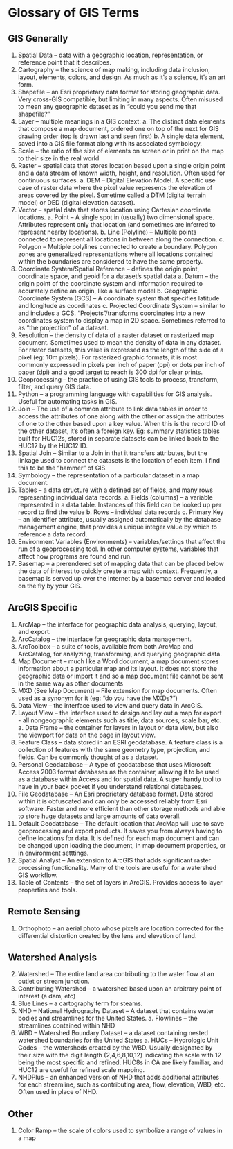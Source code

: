 # Glossary of GIS Terms
## GIS Generally
1.	Spatial Data – data with a geographic location, representation, or reference point that it describes.
2.	Cartography – the science of map making, including data inclusion, layout, elements, colors, and design. As much as it’s a science, it’s an art form.
3.	Shapefile – an Esri proprietary data format for storing geographic data. Very cross-GIS compatible, but limiting in many aspects. Often misused to mean any geographic dataset as in “could you send me that shapefile?”
4.	Layer – multiple meanings in a GIS context:
  a.	The distinct data elements that compose a map document, ordered one on top of the next for GIS drawing order (top is drawn last and seen first)
  b.	A single data element, saved into a GIS file format along with its associated symbology.
5.	Scale – the ratio of the size of elements on screen or in print on the map to their size in the real world
6.	Raster – spatial data that stores location based upon a single origin point and a data stream of known width, height, and resolution. Often used for continuous surfaces.
  a.	DEM – Digital Elevation Model. A specific use case of raster data where the pixel value represents the elevation of areas covered by the pixel. Sometime called a DTM (digital terrain model) or DED (digital elevation dataset).
7.	Vector – spatial data that stores location using Cartesian coordinate locations.
  a.	Point – A single spot in (usually) two dimensional space. Attributes represent only that location (and sometimes are inferred to represent nearby locations).
  b.	Line (Polyline) – Multiple points connected to represent all locations in between along the connection.
  c.	Polygon – Multiple polylines connected to create a boundary. Polygon zones are generalized representations where all locations contained within the boundaries are considered to have the same property.
8.	Coordinate System/Spatial Reference – defines the origin point, coordinate space, and geoid for a dataset’s spatial data
  a.	Datum – the origin point of the coordinate system and information required to accurately define an origin, like a surface model
  b.	Geographic Coordinate System (GCS) – A coordinate system that specifies latitude and longitude as coordinates
  c.	Projected Coordinate System – similar to and includes a GCS. “Projects”/transforms coordinates into a new coordinates system to display a map in 2D space. Sometimes referred to as “the projection” of a dataset.
9.	Resolution – the density of data of a raster dataset or rasterized map document. Sometimes used to mean the density of data in any dataset. For raster datasets, this value is expressed as the length of the side of a pixel (eg: 10m pixels). For rasterized graphic formats, it is most commonly expressed in pixels per inch of paper (ppi) or dots per inch of paper (dpi) and a good target to reach is 300 dpi for clear prints.
10.	Geoprocessing – the practice of using GIS tools to process, transform, filter, and query GIS data.
11.	Python – a programming language with capabilities for GIS analysis. Useful for automating tasks in GIS.
12.	Join – The use of a common attribute to link data tables in order to access the attributes of one along with the other or assign the attributes of one to the other based upon a key value. When this is the record ID of the other dataset, it’s often a foreign key. Eg:  summary statistics tables built for HUC12s, stored in separate datasets can be linked back to the HUC12 by the HUC12 ID.
13.	Spatial Join – Similar to a Join in that it transfers attributes, but the linkage used to connect the datasets is the location of each item. I find this to be the “hammer” of GIS.
14.	Symbology – the representation of a particular dataset in a map document.
15.	Tables – a data structure with a defined set of fields, and many rows representing individual data records.
  a.	Fields (columns) – a variable represented in a data table. Instances of this field can be looked up per record to find the value
  b.	Rows – individual data records
  c.	Primary Key – an identifier attribute, usually assigned automatically by the database management engine, that provides a unique integer value by which to reference a data record.
16.	Environment Variables (Environments) – variables/settings that affect the run of a geoprocessing tool. In other computer systems, variables that affect how programs are found and run.
17.	Basemap – a prerendered set of mapping data that can be placed below the data of interest to quickly create a map with context. Frequently, a basemap is served up over the Internet by a basemap server and loaded on the fly by your GIS.

## ArcGIS Specific
1.	ArcMap – the interface for geographic data analysis, querying, layout, and export.
2.	ArcCatalog – the interface for geographic data management.
3.	ArcToolbox – a suite of tools, available from both ArcMap and ArcCatalog, for analyzing, transforming, and querying geographic data.
4.	Map Document – much like a Word document, a map document stores information about a particular map and its layout. It does not store the geographic data or import it and so a map document file cannot be sent in the same way as other documents
5.	MXD (See Map Document) – File extension for map documents. Often used as a synonym for it (eg: “do you have the MXDs?”)
6.	Data View – the interface used to view and query data in ArcGIS.
7.	Layout View – the interface used to design and lay out a map for export - all nongeographic elements such as title, data sources, scale bar, etc.
a.	Data Frame – the container for layers in layout or data view, but also the viewport for data on the page in layout view.
8.	Feature Class – data stored in an ESRI geodatabase. A feature class is a collection of features with the same geometry type, projection, and fields. Can be commonly thought of as a dataset.
9.	Personal Geodatabase – A type of geodatabase that uses Microsoft Access 2003 format databases as the container, allowing it to be used as a database within Access and for spatial data. A super handy tool to have in your back pocket if you understand relational databases.
10.	File Geodatabase – An Esri proprietary database format. Data stored within it is obfuscated and can only be accessed reliably from Esri software. Faster and more efficient than other storage methods and able to store huge datasets and large amounts of data overall.
11.	Default Geodatabase – The default location that ArcMap will use to save geoprocessing and export products. It saves you from always having to define locations for data. It is defined for each map document and can be changed upon loading the document, in map document properties, or in environment setttings.
12.	Spatial Analyst – An extension to ArcGIS that adds significant raster processing functionality. Many of the tools are useful for a watershed GIS workflow.
13.	Table of Contents – the set of layers in ArcGIS. Provides access to layer properties and tools.

## Remote Sensing
1.	Orthophoto – an aerial photo whose pixels are location corrected for the differential distortion created by the lens and elevation of land.

## Watershed Analysis
2.	Watershed – The entire land area contributing to the water flow at an outlet or stream junction.
3.	Contributing Watershed – a watershed based upon an arbitrary point of interest (a dam, etc)
4.	Blue Lines – a cartography term for steams.
5.	NHD – National Hydrography Dataset – A dataset that contains water bodies and streamlines for the United States.
  a.	Flowlines – the streamlines contained within NHD
6.	WBD – Watershed Boundary Dataset – a dataset containing nested watershed boundaries for the United States
  a. HUCs – Hydrologic Unit Codes – the watersheds created by the WBD. Usually designated by their size with the digit length (2,4,6,8,10,12) indicating the scale with 12 being the most specific and refined. HUC8s in CA are likely familiar, and HUC12 are useful for refined scale mapping.
7.	NHDPlus – an enhanced version of NHD that adds additional attributes for each streamline, such as contributing area, flow, elevation, WBD, etc. Often used in place of NHD.

## Other
1.	Color Ramp – the scale of colors used to symbolize a range of values in a map

